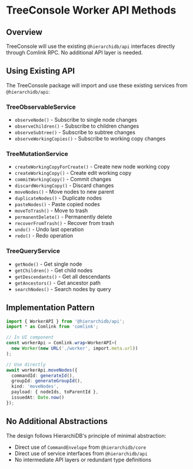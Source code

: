 # TreeConsole Worker API Methods

## Overview

TreeConsole will use the existing `@hierarchidb/api` interfaces directly through Comlink RPC. No additional API layer is needed.

## Using Existing API

The TreeConsole package will import and use these existing services from `@hierarchidb/api`:

### TreeObservableService
- `observeNode()` - Subscribe to single node changes
- `observeChildren()` - Subscribe to children changes
- `observeSubtree()` - Subscribe to subtree changes
- `observeWorkingCopies()` - Subscribe to working copy changes

### TreeMutationService
- `createWorkingCopyForCreate()` - Create new node working copy
- `createWorkingCopy()` - Create edit working copy
- `commitWorkingCopy()` - Commit changes
- `discardWorkingCopy()` - Discard changes
- `moveNodes()` - Move nodes to new parent
- `duplicateNodes()` - Duplicate nodes
- `pasteNodes()` - Paste copied nodes
- `moveToTrash()` - Move to trash
- `permanentDelete()` - Permanently delete
- `recoverFromTrash()` - Recover from trash
- `undo()` - Undo last operation
- `redo()` - Redo operation

### TreeQueryService
- `getNode()` - Get single node
- `getChildren()` - Get child nodes
- `getDescendants()` - Get all descendants
- `getAncestors()` - Get ancestor path
- `searchNodes()` - Search nodes by query

## Implementation Pattern

```typescript
import { WorkerAPI } from '@hierarchidb/api';
import * as Comlink from 'comlink';

// In UI component
const workerApi = Comlink.wrap<WorkerAPI>(
  new Worker(new URL('./worker', import.meta.url))
);

// Use directly
await workerApi.moveNodes({
  commandId: generateId(),
  groupId: generateGroupId(),
  kind: 'moveNodes',
  payload: { nodeIds, toParentId },
  issuedAt: Date.now()
});
```

## No Additional Abstractions

The design follows HierarchiDB's principle of minimal abstraction:
- Direct use of `CommandEnvelope` from `@hierarchidb/core`
- Direct use of service interfaces from `@hierarchidb/api`
- No intermediate API layers or redundant type definitions